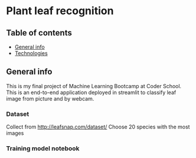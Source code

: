 # Plant leaf recognition

## Table of contents
* [General info](#general-info)
* [Technologies](#technologies)

## General info
This is my final project of Machine Learning Bootcamp at Coder School. This is an end-to-end application deployed in streamlit to classify leaf image from picture and by webcam.

### Dataset
Collect from http://leafsnap.com/dataset/ 
Choose 20 species with the most images

### Training model notebook
